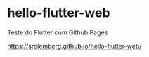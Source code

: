 # hello-flutter-web
Teste do Flutter com Github Pages

https://srolemberg.github.io/hello-flutter-web/
